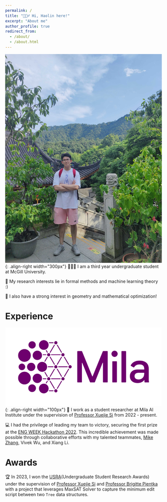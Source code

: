 ```yaml
---
permalink: /
title: "🙋🏻‍♂️ Hi, Haolin here!"
excerpt: "About me"
author_profile: true
redirect_from: 
  - /about/
  - /about.html
---
```


![shangtianzhu](/images/shangtianzhu.jpg){: .align-right width="300px"}
👨🏻‍💻 I am a third year undergraduate student at McGill University.

📝 My research interests lie in formal methods and machine learning theory :)

🧮 I also have a strong interest in geometry and mathematical optimization!

# Experience

![mila](/images/Logo_Mila_horizontal.png){: .align-right width="100px"}
🔬 I work as a student researcher at Mila AI Institute under the supervision of [Professor Xuejie Si](https://www.cs.toronto.edu/~six/) from 2022 - present.

💻 I had the privilege of leading my team to victory, securing the first prize at the [ENG WEEK Hackathon 2022](https://engweek.ca/). This incredible achievement was made possible through collaborative efforts with my talented teammates, [Mike Zhang](https://www.linkedin.com/in/mikezhang08/?originalSubdomain=ca), Vivek Wu, and Xiang Li.

# Awards
🏆 In 2023, I won the [USRA](https://www.mcgill.ca/science/research/undergraduate-research/nserc)(Undergraduate Student Research Awards) under the supervision of [Professor Xuejie Si](https://www.cs.toronto.edu/~six/) and [Professor Brigitte Pientka](https://www.cs.mcgill.ca/~bpientka/) with a project that leverages MaxSAT Solver to capture the minimum edit script between two `Tree` data structures.


